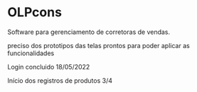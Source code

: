 # OLPcons
Software para gerenciamento de corretoras de vendas.

preciso dos prototipos das telas prontos para poder aplicar as funcionalidades

Login concluido 18/05/2022

Início dos registros de produtos 3/4
